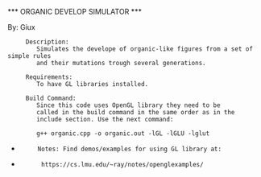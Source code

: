 *** ORGANIC DEVELOP SIMULATOR ***

By: Giux  
           
         Description:
            Simulates the develope of organic-like figures from a set of simple rules
            and their mutations trough several generations.
  
         Requirements:
            To have GL libraries installed.
  
         Build Command:
            Since this code uses OpenGL library they need to be     
            called in the build command in the same order as in the
            include section. Use the next command:

            g++ organic.cpp -o organic.out -lGL -lGLU -lglut

 *          Notes: Find demos/examples for using GL library at:
*           https://cs.lmu.edu/~ray/notes/openglexamples/           